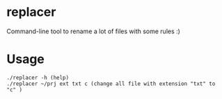 # replacer
Command-line tool to rename a lot of files with some rules :)

# Usage
```
./replacer -h (help)
./replacer ~/prj ext txt c (change all file with extension "txt" to "c" )
```